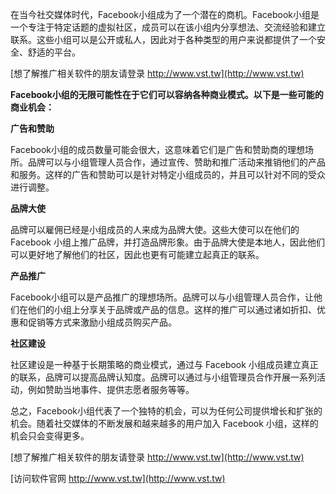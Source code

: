 在当今社交媒体时代，Facebook小组成为了一个潜在的商机。Facebook小组是一个专注于特定话题的虚拟社区，成员可以在该小组内分享想法、交流经验和建立联系。这些小组可以是公开或私人，因此对于各种类型的用户来说都提供了一个安全、舒适的平台。

[想了解推广相关软件的朋友请登录 http://www.vst.tw](http://www.vst.tw)

**Facebook小组的无限可能性在于它们可以容纳各种商业模式。以下是一些可能的商业机会：**

**广告和赞助**

Facebook小组的成员数量可能会很大，这意味着它们是广告和赞助商的理想场所。品牌可以与小组管理人员合作，通过宣传、赞助和推广活动来推销他们的产品和服务。这样的广告和赞助可以是针对特定小组成员的，并且可以针对不同的受众进行调整。

**品牌大使**

品牌可以雇佣已经是小组成员的人来成为品牌大使。这些大使可以在他们的 Facebook 小组上推广品牌，并打造品牌形象。由于品牌大使是本地人，因此他们可以更好地了解他们的社区，因此也更有可能建立起真正的联系。

**产品推广**

Facebook小组可以是产品推广的理想场所。品牌可以与小组管理人员合作，让他们在他们的小组上分享关于品牌或产品的信息。这样的推广可以通过诸如折扣、优惠和促销等方式来激励小组成员购买产品。

**社区建设**

社区建设是一种基于长期策略的商业模式，通过与 Facebook 小组成员建立真正的联系，品牌可以提高品牌认知度。品牌可以通过与小组管理员合作开展一系列活动，例如赞助当地事件、提供志愿者服务等等。

总之，Facebook小组代表了一个独特的机会，可以为任何公司提供增长和扩张的机会。随着社交媒体的不断发展和越来越多的用户加入 Facebook 小组，这样的机会只会变得更多。

[想了解推广相关软件的朋友请登录 http://www.vst.tw](http://www.vst.tw)


[访问软件官网 http://www.vst.tw](http://www.vst.tw)
